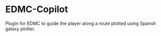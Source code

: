 # EDMC-Copilot
Plugin for EDMC to guide the player along a route plotted using Spansh galaxy plotter.
